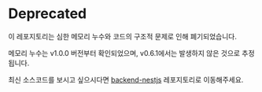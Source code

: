 # Deprecated

이 레포지토리는 심한 메모리 누수와 코드의 구조적 문제로 인해 폐기되었습니다.

메모리 누수는 v1.0.0 버전부터 확인되었으며, v0.6.1에서는 발생하지 않은 것으로 추정됩니다.

최신 소스코드를 보시고 싶으시다면 [backend-nestjs](https://github.com/steambus-kr/backend-nestjs) 레포지토리로 이동해주세요.
